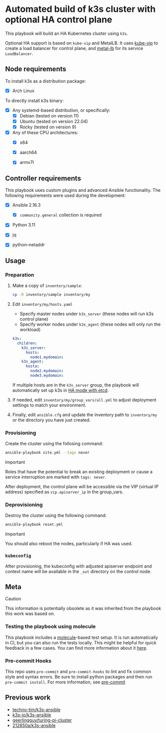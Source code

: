 # Automated build of k3s cluster with optional HA control plane

This playbook will build an HA Kubernetes cluster using `k3s`.

Optional HA support is based on `kube-vip` and MetalLB. It uses [kube-vip](https://kube-vip.io/)
to create a load balancer for control plane, and [metal-lb](https://metallb.universe.tf/installation/)
for its service `LoadBalancer`.


## Node requirements

To install k3s as a distribution package:

- [x] Arch Linux

To directly install k3s binary:

- [x] Any systemd-based distribution, or specifically:
  - [x] Debian (tested on version 11)
  - [x] Ubuntu (tested on version 22.04)
  - [x] Rocky (tested on version 9)

- [x] Any of these CPU architectures:
  - [X] x64
  - [X] aarch64
  - [X] armv7l


## Controller requirements

This playbook uses custom plugins and advanced Ansible functionality.
The following requirements were used during the development:

- [x] Ansible 2.16.3
  - [x] `community.general` collection is required
- [x] Python 3.11
- [x] jq
- [x] python-netaddr


## Usage

### Preparation

1. Make a copy of `inventory/sample`:

    ```bash
    cp -R inventory/sample inventory/my
    ```

2. Edit `inventory/my/hosts.yaml`
    - Specify master nodes under `k3s_server` (these nodes will run k3s control plane)
    - Specify worker nodes under `k3s_agent` (these nodes will only run the workload)

    ```yaml
    k3s:
      children:
        k3s_server:
          hosts:
            node1.mydomain:
        k3s_agent:
          hosta:
            node2.mydomain:
            node3.mydomain:
    ````

    If multiple hosts are in the `k3s_server` group, the playbook will automatically
    set up k3s in [HA mode with etcd](https://rancher.com/docs/k3s/latest/en/installation/ha-embedded/).

3. If needed, edit `inventory/my/group_vars/all.yml` to adjust deployment settings
to match your environment.

4. Finally, edit `ansible.cfg` and update the inventory path to `inventory/my`
or the directory you have just created.

### Provisioning

Create the cluster using the follosing command:

```bash
ansible-playbook site.yml --tags never
```

> [!IMPORTANT]
> Roles that have the potential to break an existing deployment or cause
> a service interruption are marked with `tags: never`.

After deployment, the control plane will be accessible via the VIP (virtual IP
address) specified as `vip.apiserver_ip` in the group_vars.

### Deprovisioning

Destroy the cluster using the following command:

```bash
ansible-playbook reset.yml
```

> [!IMPORTANT]  
> You should also reboot the nodes, particularly if HA was used.

### `kubeconfig`

After provisioning, the kubeconfig with adjusted apiserver endpoint and
context name will be available in the `_out` directory on the control node.


## Meta

> [!CAUTION]
> This information is potentially obsolete as it was inherited from the playbook
> this work was based on.

### Testing the playbook using molecule

This playbook includes a [molecule](https://molecule.rtfd.io/)-based test setup.
It is run automatically in CI, but you can also run the tests locally.
This might be helpful for quick feedback in a few cases.
You can find more information about it [here](molecule/README.md).

### Pre-commit Hooks

This repo uses `pre-commit` and `pre-commit-hooks` to lint and fix common style and syntax errors.
Be sure to install python packages and then run `pre-commit install`.
For more information, see [pre-commit](https://pre-commit.com/)


## Previous work

- [techno-tim/k3s-ansible](https://github.com/techno-tim/k3s-ansible.git)
- [k3s-io/k3s-ansible](https://github.com/k3s-io/k3s-ansible)
- [geerlingguy/turing-pi-cluster](https://github.com/geerlingguy/turing-pi-cluster)
- [212850a/k3s-ansible](https://github.com/212850a/k3s-ansible)
